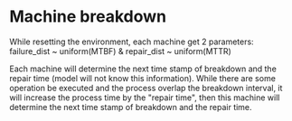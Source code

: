 # Machine breakdown
While resetting the environment, each machine get 2 parameters: failure_dist ~ uniform(MTBF) & repair_dist ~ uniform(MTTR)

Each machine will determine the next time stamp of breakdown and the repair time (model will not know this information). While there are some operation be executed and the process overlap the breakdown interval, it will increase the process time by the "repair time", then this machine will determine the next time stamp of breakdown and the repair time.